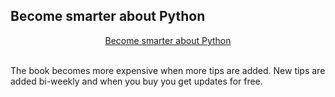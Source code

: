 ## Become smarter about Python

<div style="display:flex; justify-content:center;">
<a href="https://gumroad.com/l/python-drops?wanted=true" target="_blank" class="buy-btn btn" style="margin: 0 .3em 0 .3em;">Become smarter about Python</a>
</div>
<br />

The book becomes more expensive when more tips are added.
New tips are added bi-weekly and when you buy you get updates for free.
